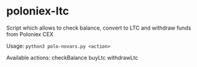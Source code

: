 # poloniex-ltc
Script which allows to check balance, convert to LTC and withdraw funds from Poloniex CEX

Usage: `python3 polo-novars.py <action>`

Available actions: 
checkBalance
buyLtc
withdrawLtc
